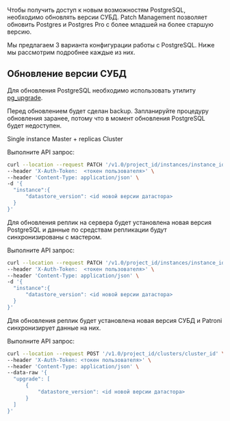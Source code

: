 Чтобы получить доступ к новым возможностям PostgreSQL, необходимо обновлять версии СУБД. Patch Management позволяет обновить Postgres и Postgres Pro с более младшей на более старшую версию.

Мы предлагаем 3 варианта конфигурации работы с PostgreSQL. Ниже мы рассмотрим подробнее каждые из них.

## Обновление версии СУБД

Для обновления PostgreSQL необходимо использовать утилиту [pg_upgrade](https://postgrespro.ru/docs/postgresql/13/pgupgrade).

<warn>

Перед обновлением будет сделан backup. Запланируйте процедуру обновления заранее, потому что в момент обновления PostgreSQL будет недоступен.

</warn>

<tabs>
<tablist>
<tab>Single instance</tab>
<tab>Master + replicas</tab>
<tab>Cluster</tab>
</tablist>
<tabpanel>

Выполните API запрос:

```bash
curl --location --request PATCH '/v1.0/project_id/instances/instance_id' \
--header 'X-Auth-Token:  <токен пользователя>' \
--header 'Content-Type: application/json' \
-d '{
  "instance":{
      "datastore_version": <id новой версии датастора>
  }
}'
```

</tabpanel>
<tabpanel>

Для обновления реплик на сервера будет установлена новая версия PostgreSQL и данные по средствам репликации будут синхронизированы с мастером.

Выполните API запрос:

```bash
curl --location --request PATCH '/v1.0/project_id/instances/instance_id' \
--header 'X-Auth-Token:  <токен пользователя>' \
--header 'Content-Type: application/json' \
-d '{
  "instance":{
      "datastore_version": <id новой версии датастора>
  }
}'
```

</tabpanel>
<tabpanel>

Для обновления реплик будет установлена новая версия СУБД и Patroni синхронизирует данные на них.

Выполните API запрос:

``` bash
curl --location --request POST '/v1.0/project_id/clusters/cluster_id' \
--header 'X-Auth-Token: <токен пользователя>' \
--header 'Content-Type: application/json' \
--data-raw '{
  "upgrade": [
      {
          "datastore_version": <id новой версии датастора>
      }
  ]
}'
```

</tabpanel>
</tabs>
